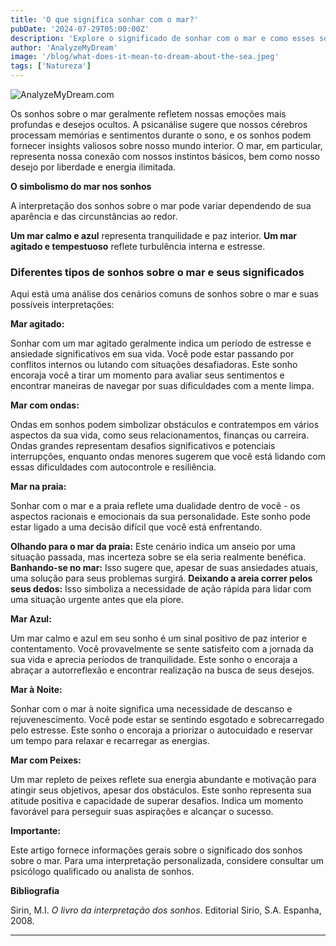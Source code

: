 ```yaml
---
title: 'O que significa sonhar com o mar?'
pubDate: '2024-07-29T05:00:00Z'
description: 'Explore o significado de sonhar com o mar e como esses sonhos podem refletir suas emoções e estado interior. Descubra o que representam o mar agitado, o mar azul e outros cenários.'
author: 'AnalyzeMyDream'
image: '/blog/what-does-it-mean-to-dream-about-the-sea.jpeg'
tags: ['Natureza']
---
```


![AnalyzeMyDream.com](/blog/what-does-it-mean-to-dream-about-the-sea.jpeg)


Os sonhos sobre o mar geralmente refletem nossas emoções mais profundas e desejos ocultos. A psicanálise sugere que nossos cérebros processam memórias e sentimentos durante o sono, e os sonhos podem fornecer insights valiosos sobre nosso mundo interior. O mar, em particular, representa nossa conexão com nossos instintos básicos, bem como nosso desejo por liberdade e energia ilimitada.

**O simbolismo do mar nos sonhos**

A interpretação dos sonhos sobre o mar pode variar dependendo de sua aparência e das circunstâncias ao redor. 

**Um mar calmo e azul** representa tranquilidade e paz interior.
**Um mar agitado e tempestuoso** reflete turbulência interna e estresse.

### Diferentes tipos de sonhos sobre o mar e seus significados

Aqui está uma análise dos cenários comuns de sonhos sobre o mar e suas possíveis interpretações:

**Mar agitado:**

Sonhar com um mar agitado geralmente indica um período de estresse e ansiedade significativos em sua vida. Você pode estar passando por conflitos internos ou lutando com situações desafiadoras. Este sonho encoraja você a tirar um momento para avaliar seus sentimentos e encontrar maneiras de navegar por suas dificuldades com a mente limpa.

**Mar com ondas:**

Ondas em sonhos podem simbolizar obstáculos e contratempos em vários aspectos da sua vida, como seus relacionamentos, finanças ou carreira. Ondas grandes representam desafios significativos e potenciais interrupções, enquanto ondas menores sugerem que você está lidando com essas dificuldades com autocontrole e resiliência.

**Mar na praia:**

Sonhar com o mar e a praia reflete uma dualidade dentro de você - os aspectos racionais e emocionais da sua personalidade. Este sonho pode estar ligado a uma decisão difícil que você está enfrentando. 

**Olhando para o mar da praia:** Este cenário indica um anseio por uma situação passada, mas incerteza sobre se ela seria realmente benéfica. 
**Banhando-se no mar:** Isso sugere que, apesar de suas ansiedades atuais, uma solução para seus problemas surgirá.
**Deixando a areia correr pelos seus dedos:** Isso simboliza a necessidade de ação rápida para lidar com uma situação urgente antes que ela piore.

**Mar Azul:**

Um mar calmo e azul em seu sonho é um sinal positivo de paz interior e contentamento. Você provavelmente se sente satisfeito com a jornada da sua vida e aprecia períodos de tranquilidade. Este sonho o encoraja a abraçar a autorreflexão e encontrar realização na busca de seus desejos.

**Mar à Noite:**

Sonhar com o mar à noite significa uma necessidade de descanso e rejuvenescimento. Você pode estar se sentindo esgotado e sobrecarregado pelo estresse. Este sonho o encoraja a priorizar o autocuidado e reservar um tempo para relaxar e recarregar as energias. 

**Mar com Peixes:**

Um mar repleto de peixes reflete sua energia abundante e motivação para atingir seus objetivos, apesar dos obstáculos. Este sonho representa sua atitude positiva e capacidade de superar desafios. Indica um momento favorável para perseguir suas aspirações e alcançar o sucesso. 

**Importante:**

Este artigo fornece informações gerais sobre o significado dos sonhos sobre o mar. Para uma interpretação personalizada, considere consultar um psicólogo qualificado ou analista de sonhos.

**Bibliografia**

Sirin, M.I. *O livro da interpretação dos sonhos*. Editorial Sirio, S.A. Espanha, 2008.

---